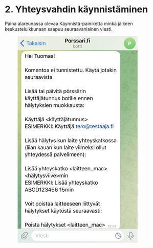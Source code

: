 # 2. Yhteysvahdin käynnistäminen

Paina alareunassa olevaa Käynnistä-painiketta minkä jälkeen keskusteluikkunaan saapuu seuraavanlainen viesti.

<figure><img src="../../../.gitbook/assets/IMG_4477.jpg" alt="" width="375"><figcaption></figcaption></figure>
